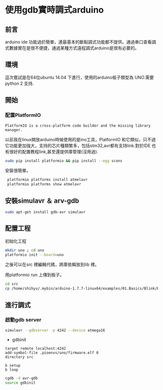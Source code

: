 # 使用gdb實時調式arduino



## 前言

arduino ide 功能過於簡單，連最基本的斷點調式功能都不提供。通過串口查看調式數據實在是很不便捷，通過某種方式遠程調式arduino是很有必要的。


## 環境

這次嘗試是在64位ubuntu 14.04 下進行，使用的arduino板子類型為 UNO.需要python 2 支持.

## 開始


### 配置PlatformIO

```
PlatformIO is a cross-platform code builder and the missing library manager.
```
以前我在linux開放arduino時候使用的是ino工具，PlatformIO 和它類似，只不過它功能更加強大，支持的芯片種類繁多，包括stm32,avr都有支持link.對於IDE 也有很好的配置教程link,甚至還提供庫管理(沒用過).
```sh
sudo pip install platformio && pip install --egg scons
```

安裝很簡單。

```sh
 platformio platforms install atmelavr
 platformio platforms show atmelavr
```

## 安裝simulavr ＆ arv-gdb

```sh
sudo apt-get install gdb-avr simulavr
```
## 配置工程

初始化工程
```sh
mkdir uno ; cd uno
platformio init --board=uno

```
之後可以在src 裡編輯代碼，將庫依賴放到lib 裡。

用platformio run 上傳到板子。

```sh
cd src
cp /home/shihyu/.mybin/arduino-1.7.7-linux64/examples/01.Basics/Blink/Blink.ino .
```

## 進行調式
### 啟動gdb server
```sh
simulavr --gdbserver -p 4242 --device atmega16
```
- gdbinit

```
target remote localhost:4242
add-symbol-file .pioenvs/uno/firmware.elf 0
directory src

b setup
b loop
```

```sh
cgdb -d avr-gdb
source gdbinit
```
